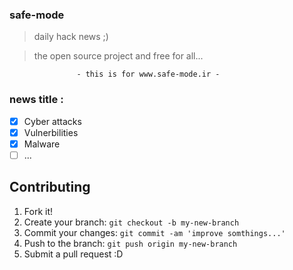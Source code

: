 ### safe-mode

>daily hack news ;)

>the open source project and free for all...


 
 			       - this is for www.safe-mode.ir -



### news title :

- [x] Cyber attacks
- [x] Vulnerbilities
- [x] Malware
- [ ] ...

## Contributing

1. Fork it!
2. Create your branch: `git checkout -b my-new-branch`
3. Commit your changes: `git commit -am 'improve somthings...'`
4. Push to the branch: `git push origin my-new-branch`
5. Submit a pull request :D
